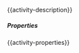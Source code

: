{{activity-description}}

<div class="files-sprite zip-entries-count"></div>

##### Properties

{{activity-properties}}